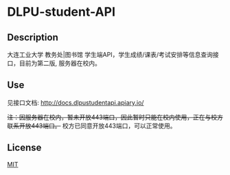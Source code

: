 # DLPU-student-API

## Description
大连工业大学 教务处|图书馆 学生端API，学生成绩/课表/考试安排等信息查询接口，目前为第二版, 服务器在校内。

## Use
见接口文档: http://docs.dlpustudentapi.apiary.io/

~~注：因服务器在校内，暂未开放443端口，因此暂时只能在校内使用，正在与校方联系开放443端口。~~
校方已同意开放443端口，可以正常使用。

## License
[MIT](LICENSE)

